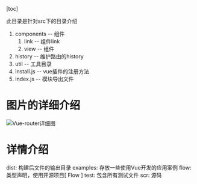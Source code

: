 [toc]

此目录是针对src下的目录介绍

1. components	-- 组件
   1. link		-- 组件link
   2. view		-- 组件
2. history		-- 维护路由的history
3. util			-- 工具目录
4. install.js	-- vue插件的注册方法
5. index.js		-- 模块导出文件

# 图片的详细介绍

![Vue-router详细图](https://github.com/biaochenxuying/vue-family-mindmap/blob/master/vue-router/Vue-Router.png)

# 详情介绍

dist: 构建后文件的输出目录
examples: 存放一些使用Vue开发的应用案例
flow: 类型声明，使用开源项目[ Flow ]
test: 包含所有测试文件
scr: 源码